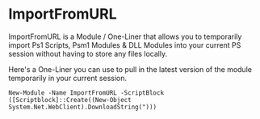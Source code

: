 # ImportFromURL
ImportFromURL is a Module / One-Liner that allows you to temporarily import Ps1 Scripts, Psm1 Modules &amp; DLL Modules into your current PS session without having to store any files locally.

Here's a One-Liner you can use to pull in the latest version of the module temporarily in your current session. 
```
New-Module -Name ImportFromURL -ScriptBlock ([Scriptblock]::Create((New-Object System.Net.WebClient).DownloadString(")))
```
